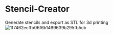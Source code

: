 # Stencil-Creator
Generate stencils and export as STL for 3d printing
![1f7462ecffb06f6b1489639b295fb5cb](https://user-images.githubusercontent.com/65455664/221389865-d9b548b8-96a5-4735-9be6-33ddb40ec766.png)

